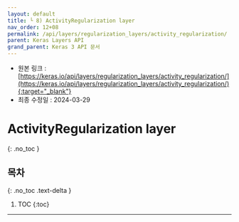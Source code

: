 ```yaml
---
layout: default
title: └ 8) ActivityRegularization layer
nav_order: 12+08
permalink: /api/layers/regularization_layers/activity_regularization/
parent: Keras Layers API
grand_parent: Keras 3 API 문서
---
```


* 원본 링크 : [https://keras.io/api/layers/regularization_layers/activity_regularization/](https://keras.io/api/layers/regularization_layers/activity_regularization/){:target="_blank"}
* 최종 수정일 : 2024-03-29

# ActivityRegularization layer
{: .no_toc }

## 목차
{: .no_toc .text-delta }

1. TOC
{:toc}

---
